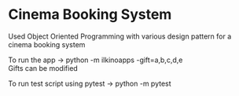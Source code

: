 # Cinema Booking System
Used Object Oriented Programming with various design pattern for a cinema booking system

To run the app -> python -m ilkinoapps -gift=a,b,c,d,e <br>
Gifts can be modified

To run test script using pytest -> python -m pytest
